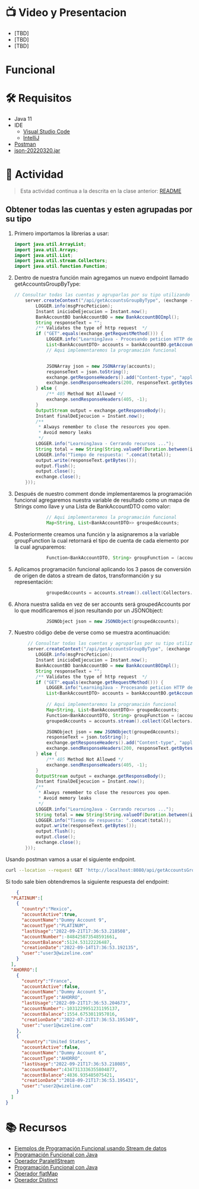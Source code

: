 # :tv: Video y Presentacion
- [TBD]
- [TBD]
- [TBD]

# Funcional

# :hammer_and_wrench:  Requisitos
- Java 11
- IDE
    * [Visual Studio Code](https://code.visualstudio.com/download)
    * [IntelliJ](https://www.jetbrains.com/idea/download)
- [Postman](https://www.postman.com/downloads/)
- [json-20220320.jar](https://repo1.maven.org/maven2/org/json/json/20220320/)

# :pencil: Actividad
> Esta actividad continua a la descrita en la clase anterior: [README](https://github.com/wizelineacademy/BAZJAVA12022/blob/main/4/Anotaciones/README.md)
## Obtener todas las cuentas y esten agrupadas por su tipo

1. Primero importamos la librerias a usar:
    ```java
    import java.util.ArrayList;
    import java.util.Arrays;
    import java.util.List;
    import java.util.stream.Collectors;
    import java.util.function.Function;
    ``` 
1. Dentro de nuestra función main agregamos un nuevo endpoint llamado getAccountsGroupByType:
    ```java
    // Consultar todas las cuentas y agruparlas por su tipo utilizando Programación Funcional
        server.createContext("/api/getAccountsGroupByType", (exchange -> {
            LOGGER.info(msgProcPeticion);
            Instant inicioDeEjecucion = Instant.now();
            BankAccountBO bankAccountBO = new BankAccountBOImpl();
            String responseText = "";
            /** Validates the type of http request  */
            if ("GET".equals(exchange.getRequestMethod())) {
                LOGGER.info("LearningJava - Procesando peticion HTTP de tipo GET");
                List<BankAccountDTO> accounts = bankAccountBO.getAccounts();
                // Aqui implementaremos la programación funcional


                JSONArray json = new JSONArray(accounts);
                responseText = json.toString();
                exchange.getResponseHeaders().add("Content-type", "application/json");
                exchange.sendResponseHeaders(200, responseText.getBytes().length);
            } else {
                /** 405 Method Not Allowed */
                exchange.sendResponseHeaders(405, -1);
            }
            OutputStream output = exchange.getResponseBody();
            Instant finalDeEjecucion = Instant.now();
            /**
             * Always remember to close the resources you open.
             * Avoid memory leaks
             */
            LOGGER.info("LearningJava - Cerrando recursos ...");
            String total = new String(String.valueOf(Duration.between(inicioDeEjecucion, finalDeEjecucion).toMillis()).concat(" segundos."));
            LOGGER.info("Tiempo de respuesta: ".concat(total));
            output.write(responseText.getBytes());
            output.flush();
            output.close();
            exchange.close();
        }));
    ``` 
1. Después de nuestro comment donde implementaremos la programación funcional agregaremos nuestra variable de resultado como un mapa de Strings como llave y una Lista de BankAccountDTO como valor:
    ```java
                // Aqui implementaremos la programación funcional
                Map<String, List<BankAccountDTO>> groupedAccounts;
    ```
1. Posteriormente creamos una función y la asignaremos a la variable groupFunction la cual retornará el tipo de cuenta de cada elemento por la cual agruparemos:
    ```java
                Function<BankAccountDTO, String> groupFunction = (account) -> account.getAccountType().toString();
    ``` 
1. Aplicamos programación funcional aplicando los 3 pasos de conversión de origen de datos a stream de datos, transformanción y su representación:
    ```java
                groupedAccounts = accounts.stream().collect(Collectors.groupingBy(groupFunction));
    ```  
1. Ahora nuestra salida en vez de ser accounts será groupedAccounts por lo que modificaremos el json resultando por un JSONObject:
    ```java
                JSONObject json = new JSONObject(groupedAccounts);
    ```    
1. Nuestro código debe de verse como se muestra acontinuación:
    ```java
         // Consultar todas las cuentas y agruparlas por su tipo utilizando Programación Funcional
         server.createContext("/api/getAccountsGroupByType", (exchange -> {
            LOGGER.info(msgProcPeticion);
            Instant inicioDeEjecucion = Instant.now();
            BankAccountBO bankAccountBO = new BankAccountBOImpl();
            String responseText = "";
            /** Validates the type of http request  */
            if ("GET".equals(exchange.getRequestMethod())) {
                LOGGER.info("LearningJava - Procesando peticion HTTP de tipo GET");
                List<BankAccountDTO> accounts = bankAccountBO.getAccounts();
                
                // Aqui implementaremos la programación funcional
                Map<String, List<BankAccountDTO>> groupedAccounts;
                Function<BankAccountDTO, String> groupFunction = (account) -> account.getAccountType().toString();
                groupedAccounts = accounts.stream().collect(Collectors.groupingBy(groupFunction));

                JSONObject json = new JSONObject(groupedAccounts);
                responseText = json.toString();
                exchange.getResponseHeaders().add("Content-type", "application/json");
                exchange.sendResponseHeaders(200, responseText.getBytes().length);
            } else {
                /** 405 Method Not Allowed */
                exchange.sendResponseHeaders(405, -1);
            }
            OutputStream output = exchange.getResponseBody();
            Instant finalDeEjecucion = Instant.now();
            /**
             * Always remember to close the resources you open.
             * Avoid memory leaks
             */
            LOGGER.info("LearningJava - Cerrando recursos ...");
            String total = new String(String.valueOf(Duration.between(inicioDeEjecucion, finalDeEjecucion).toMillis()).concat(" segundos."));
            LOGGER.info("Tiempo de respuesta: ".concat(total));
            output.write(responseText.getBytes());
            output.flush();
            output.close();
            exchange.close();
        }));
    ```     

Usando postman vamos a usar el siguiente endpoint.
``` bash
curl --location --request GET 'http://localhost:8080/api/getAccountsGroupByType
```
Si todo sale bien obtendremos la siguiente respuesta del endpoint:

```json
    {
  "PLATINUM":[
    {
      "country":"Mexico",
      "accountActive":true,
      "accountName":"Dummy Account 9",
      "accountType":"PLATINUM",
      "lastUsage":"2022-09-21T17:36:53.218508",
      "accountNumber":-848425873548591661,
      "accountBalance":5124.53122226487,
      "creationDate":"2022-09-14T17:36:53.192135",
      "user":"user3@wizeline.com"
    }
  ],
  "AHORRO":[
    {
      "country":"France",
      "accountActive":false,
      "accountName":"Dummy Account 5",
      "accountType":"AHORRO",
      "lastUsage":"2022-09-21T17:36:53.204673",
      "accountNumber":-1031229951231195137,
      "accountBalance":1554.6753011957016,
      "creationDate":"2022-07-21T17:36:53.195349",
      "user":"user1@wizeline.com"
    },
    {
      "country":"United States",
      "accountActive":false,
      "accountName":"Dummy Account 6",
      "accountType":"AHORRO",
      "lastUsage":"2022-09-21T17:36:53.218085",
      "accountNumber":4347313336355804877,
      "accountBalance":4836.935485075421,
      "creationDate":"2018-09-21T17:36:53.195431",
      "user":"user2@wizeline.com"
    }
  ]
}

```
# :books: Recursos
- [Ejemplos de Programación Funcional usando Stream de datos](https://www.belikesoftware.com/java-8-streams/#:~:text=Los%20Streams%20en%20java%20son,en%20la%20etapa%20de%20transformaci%C3%B3n.)
- [Programación Funcional con Java](https://myacademy.wizeline.com/#/online-courses/2554fbe3-0c94-4d97-871b-3b72239830b3)
- [Operador ParalellStream](https://www.arquitecturajava.com/java-parallel-stream-y-rendimiento/)
- [Programación Funcional con Java](https://myacademy.wizeline.com/#/online-courses/2554fbe3-0c94-4d97-871b-3b72239830b3)
- [Operador flatMap](https://www.arquitecturajava.com/java-8-flatmap/)
- [Operador Distinct](https://howtodoinjava.com/java8/java-stream-distinct-examples/)

